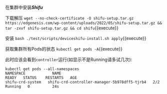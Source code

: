 在集群中安装***Shifu***

下载解压 `wget --no-check-certificate -O shifu-setup.tar.gz https://edgenesis.com/wp-content/uploads/2022/05/shifu-setup.tar.gz && tar -zxvf shifu-setup.tar.gz && cd shifu`{{execute}}

安装  `bash ./test/scripts/deviceshifu-install.sh apply`{{execute}}

获取集群所有Pods的状态 `kubectl get pods -A`{{execute}}

此时应该会看到`controller`运行(如显示不是Running请多试几次):
```
kubectl get pods --all-namespaces
NAMESPACE            NAME                                                READY   STATUS    RESTARTS   AGE
shifu-crd-system   shifu-crd-controller-manager-5b978dff5-tjrb4   2/2     Running   0          24s
```
